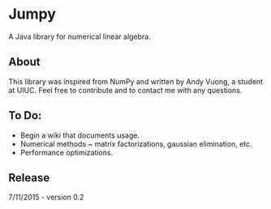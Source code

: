 # Jumpy
A Java library for numerical linear algebra.

## About
This library was inspired from NumPy and written by Andy Vuong, a student at UIUC. Feel free to contribute and to contact me with any questions.

## To Do:
- Begin a wiki that documents usage.
- Numerical methods ~ matrix factorizations, gaussian elimination, etc.
- Performance optimizations.

## Release
7/11/2015 - version 0.2

